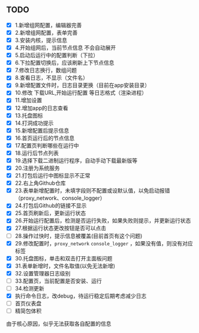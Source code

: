 ## TODO

- [x] 1.新增组网配置，编辑器完善
- [x] 2.新增组网配置，表单完善
- [x] 3.安装内核，提示信息
- [x] 4.开始组网后，当前节点信息 不会自动展开
- [x] 5.启动后运行中的配置判断（下拉）
- [x] 6.下拉配置切换后，应该刷新上下节点信息
- [x] 7.修改日志换行，数组问题
- [x] 8.查看日志，不显示（文件名）
- [x] 9.新增配置文件时，日志目录更换（目前在app安装目录）
- [x] 10.修改 下载URL,开始运行配置 等日志格式（渲染进程）
- [x] 11.增加设置
- [x] 12.增加app的日志查看
- [x] 13.托盘图标
- [x] 14.打洞成功提示
- [x] 15.新增配置后提示信息
- [x] 16.首页运行后的节点信息
- [x] 17.配置页判断哪些在运行中
- [x] 18.运行后节点列表
- [x] 19.选择下载二进制运行程序，自动手动下载最新版等
- [x] 20.注册为系统服务
- [x] 21.打包后运行中图标显示不正常
- [x] 22.右上角Github仓库
- [x] 23.表单新增配置时，未填字段则不配置或设默认值，以免启动报错（proxy_network、console_logger）
- [x] 24.打包后Github的链接不显示
- [x] 25.首页刷新后，更新运行状态
- [x] 26.开始运行配置后，检测是否运行失败，如果失败则提示，并更新运行状态
- [x] 27.根据运行状态更改按钮是否可以点击
- [ ] 28.操作过快时，提示信息被覆盖(目前首页有这个问题)
- [x] 29.修改配置时，`proxy_network` `console_logger` ，如果没有值，则没有对应标签
- [x] 30.托盘图标，单击和双击打开主面板问题
- [x] 31.表单新增时，文件名取值(以免无法新增)
- [x] 32.设置管理器日志级别
- [ ] 33.配置页，当前配置是否安装、运行
- [ ] 34.检测更新
- [x] 执行命令日志，改debug，待运行稳定后期考虑减少日志
- [ ] 首页仪表盘
- [ ] 精简包体积

由于核心原因，似乎无法获取各自配置的信息
